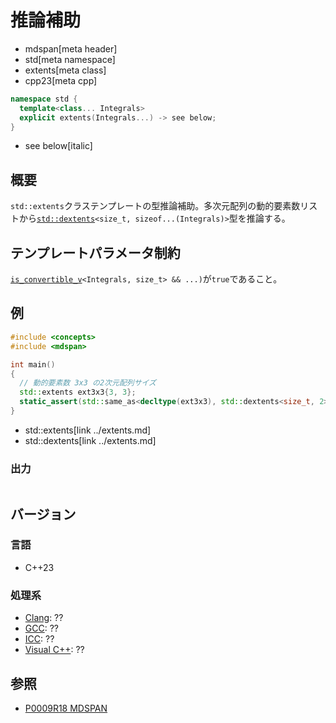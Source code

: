 # 推論補助
* mdspan[meta header]
* std[meta namespace]
* extents[meta class]
* cpp23[meta cpp]

```cpp
namespace std {
  template<class... Integrals>
  explicit extents(Integrals...) -> see below;
}
```
* see below[italic]

## 概要
`std::extents`クラステンプレートの型推論補助。多次元配列の動的要素数リストから[`std::dextents`](../extents.md)`<size_t, sizeof...(Integrals)>`型を推論する。


## テンプレートパラメータ制約
[`is_convertible_v`](/reference/type_traits/is_convertible.md)`<Integrals, size_t> && ...)`が`true`であること。


## 例
```cpp example
#include <concepts>
#include <mdspan>

int main()
{
  // 動的要素数 3x3 の2次元配列サイズ
  std::extents ext3x3{3, 3};
  static_assert(std::same_as<decltype(ext3x3), std::dextents<size_t, 2>>);
}
```
* std::extents[link ../extents.md]
* std::dextents[link ../extents.md]

### 出力
```
```


## バージョン
### 言語
- C++23

### 処理系
- [Clang](/implementation.md#clang): ??
- [GCC](/implementation.md#gcc): ??
- [ICC](/implementation.md#icc): ??
- [Visual C++](/implementation.md#visual_cpp): ??


## 参照
- [P0009R18 MDSPAN](https://www.open-std.org/jtc1/sc22/wg21/docs/papers/2022/p0009r18.html)
